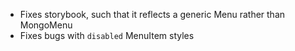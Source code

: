 - Fixes storybook, such that it reflects a generic Menu rather than MongoMenu
- Fixes bugs with `disabled` MenuItem styles
